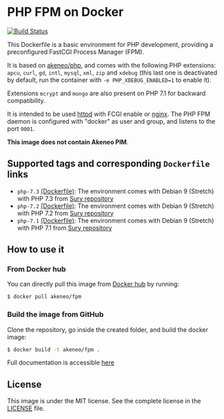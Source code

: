 # PHP FPM on Docker

[![Build Status](https://travis-ci.org/akeneo/Dockerfiles.svg)](https://travis-ci.org/akeneo/Dockerfiles)

This Dockerfile is a basic environment for PHP development, providing a preconfigured FastCGI Process Manager (FPM).

It is based on [akeneo/php](https://hub.docker.com/r/akeneo/php), and comes with the following PHP extensions: `apcu`, `curl`, `gd`, `intl`, `mysql`, `xml`, `zip` and `xdebug` (this last one is deactivated by default, run the container with `-e PHP_XDEBUG_ENABLED=1` to enable it).

Extensions `mcrypt` and `mongo` are also present on PHP 7.1 for backward compatibility.

It is intended to be used [httpd](https://hub.docker.com/_/httpd) with FCGI enable or [nginx](https://hub.docker.com/_/nginx). The PHP FPM daemon is configured with "docker" as user and group, and listens to the port `9001`.

**This image does not contain Akeneo PIM**.

## Supported tags and corresponding `Dockerfile` links

- `php-7.3` [(Dockerfile)](https://github.com/akeneo/Dockerfiles/blob/master/fpm/7.3/Dockerfile): The environment comes with Debian 9 (Stretch) with PHP 7.3 from [Sury repository](https://deb.sury.org/)
- `php-7.2` [(Dockerfile)](https://github.com/akeneo/Dockerfiles/blob/master/fpm/7.2/Dockerfile): The environment comes with Debian 9 (Stretch) with PHP 7.2 from [Sury repository](https://deb.sury.org/)
- `php-7.1` [(Dockerfile)](https://github.com/akeneo/Dockerfiles/blob/master/fpm/7.1/Dockerfile): The environment comes with Debian 9 (Stretch) with PHP 7.1 from [Sury repository](https://deb.sury.org/)

## How to use it

### From Docker hub

You can directly pull this image from [Docker hub](https://hub.docker.com/r/akeneo/apache-php/) by running:

```bash
$ docker pull akeneo/fpm
```

### Build the image from GitHub

Clone the repository, go inside the created folder, and build the docker image:

```bash
$ docker build -t akeneo/fpm .
```

Full documentation is accessible [here](https://github.com/akeneo/Dockerfiles#how-to-use-these-images)

## License

This image is under the MIT license. See the complete license in the [LICENSE](https://github.com/akeneo/Dockerfiles/blob/master/LICENSE) file.
